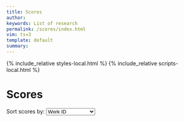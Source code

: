 ```yaml
---
title: Scores
author: 
keywords: List of research
permalink: /scores/index.html
vim: ts=3
template: default
summary: 
---
```


{% include_relative styles-local.html %}
{% include_relative scripts-local.html %}

# Scores #

<p>
Sort scores by: 

<select id="sort-method" onchange="displayScoreList()">
<option value="workid">Work ID</option>
<option value="year">Composition Date</option>
</select>

</p>

<div id="score-list"></div>

